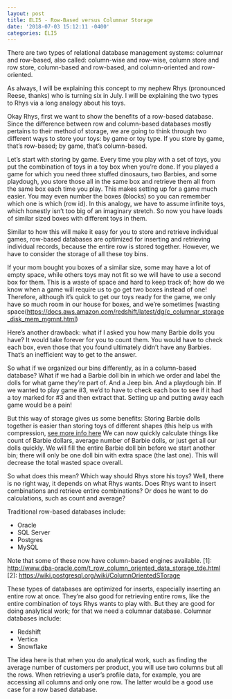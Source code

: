 ```yaml
---
layout: post
title: ELI5 - Row-Based versus Columnar Storage
date: '2018-07-03 15:12:11 -0400'
categories: ELI5
---
```


There are two types of relational database management systems: columnar and row-based, also called: column-wise and row-wise, column store and row store, column-based and row-based, and column-oriented and row-oriented. 

As always, I will be explaining this concept to my nephew Rhys (pronounced Reese, thanks) who is turning six in July.  I will be explaining the two types to Rhys via a long analogy about his toys. 

Okay Rhys, first we want to show the benefits of a row-based database. Since the difference between row and column-based databases mostly pertains to their method of storage, we are going to think through two different ways to store your toys: by game or toy type. If you store by game, that’s row-based; by game, that’s column-based. 

Let’s start with storing by game. Every time you play with a set of toys, you put the combination of toys in a toy box when you’re done. If you played a game for which you need three stuffed dinosaurs, two Barbies, and some playdough, you store those all in the same box and retrieve them all from the same box each time you play. This makes setting up for a game much easier. You may even number the boxes (blocks) so you can remember which one is which (row id). In this analogy, we have to assume infinite toys, which honestly isn’t too big of an imaginary stretch. So now you have loads of similar sized boxes with different toys in them. 

Similar to how this will make it easy for you to store and retrieve individual games, row-based databases are optimized for inserting and retrieving individual records, because the entire row is stored together. However, we have to consider the storage of all these toy bins.

If your mom bought you boxes of a similar size, some may have a lot of empty space, while others toys may not fit so we will have to use a second box for them. This is a waste of space and hard to keep track of; how do we know when a game will require us to go get two boxes instead of one! Therefore, although it’s quick to get our toys ready for the game, we only have so much room in our house for boxes, and we’re sometimes [wasting space(https://docs.aws.amazon.com/redshift/latest/dg/c_columnar_storage_disk_mem_mgmnt.html)

Here’s another drawback: what if I asked you how many Barbie dolls you have? It would take forever for you to count them. You would have to check each box, even those that you found ultimately didn’t have any Barbies. That’s an inefficient way to get to the answer.

So what if we organized our bins differently, as in a column-based database? What if we had a Barbie doll bin in which we order and label the dolls for what game they’re part of. And a Jeep bin. And a playdough bin.  If we wanted to play game #3, we’d to have to check each box to see if it had a toy marked for #3 and then extract that. Setting up and putting away each game would be a pain!

But this way of storage gives us some benefits:
Storing Barbie dolls together is easier than storing toys of different shapes (this help us with compression, 
[see more info here](https://docs.aws.amazon.com/redshift/latest/dg/c_Compression_encodings.html)
We can now quickly calculate things like count of Barbie dollars, average number of Barbie dolls, or just get all our dolls quickly.
We will fill the entire Barbie doll bin before we start another bin; there will only be one doll bin with extra space (the last one). This will decrease the total wasted space overall.

So what does this mean? Which way should Rhys store his toys? Well, there is no right way, it depends on what Rhys wants. Does Rhys want to insert combinations and retrieve entire combinations? Or does he want to do calculations, such as count and average?

Traditional row-based databases include: 
* Oracle
* SQL Server
* Postgres
* MySQL

Note that some of these now have column-based engines available. [1]: http://www.dba-oracle.com/t_row_column_oriented_data_storage_tde.html [2]: https://wiki.postgresql.org/wiki/ColumnOrientedSTorage


These types of databases are optimized for inserts, especially inserting an entire row at once. They’re also good for retrieving entire rows, like the entire combination of toys Rhys wants to play with. But they are good for doing analytical work; for that we need a columnar database. Columnar databases include:
* Redshift
* Vertica
* Snowflake

The idea here is that when you do analytical work, such as finding the average number of customers per product, you will use two columns but all the rows. When retrieving a user’s profile data, for example, you are accessing all columns and only one row. The latter would be a good use case for a row based database.
